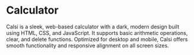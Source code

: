 # Calculator
Calsi is a sleek, web-based calculator with a dark, modern design built using HTML, CSS, and JavaScript. It supports basic arithmetic operations, clear, and delete functions. Optimized for desktop and mobile, Calsi offers smooth functionality and responsive alignment on all screen sizes.
